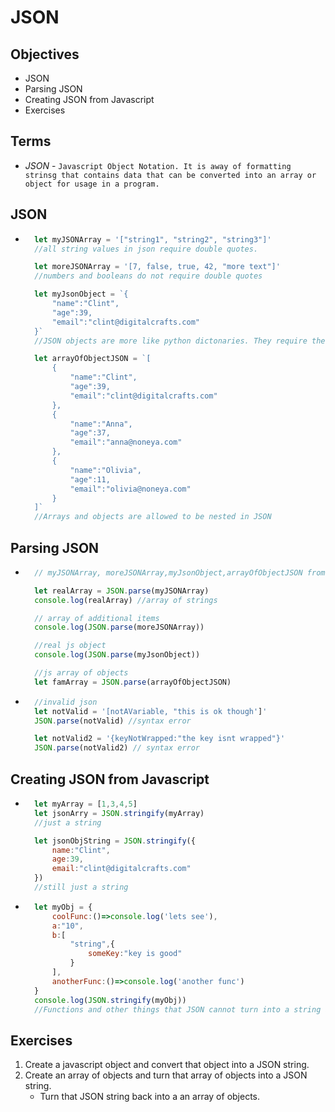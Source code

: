 # JSON

## Objectives
- JSON
- Parsing JSON
- Creating JSON from Javascript
- Exercises

## Terms
- *JSON* - `Javascript Object Notation. It is away of formatting strinsg that contains data that can be converted into an array or object for usage in a program.`

## JSON
- ```js
    let myJSONArray = '["string1", "string2", "string3"]'
    //all string values in json require double quotes.

    let moreJSONArray = '[7, false, true, 42, "more text"]'
    //numbers and booleans do not require double quotes

    let myJsonObject = `{
        "name":"Clint",
        "age":39,
        "email":"clint@digitalcrafts.com"
    }`
    //JSON objects are more like python dictonaries. They require the key to have double quotes.

    let arrayOfObjectJSON = `[
        {
            "name":"Clint",
            "age":39,
            "email":"clint@digitalcrafts.com"
        },
        {
            "name":"Anna",
            "age":37,
            "email":"anna@noneya.com"
        },
        {
            "name":"Olivia",
            "age":11,
            "email":"olivia@noneya.com"
        }
    ]`
    //Arrays and objects are allowed to be nested in JSON
## Parsing JSON
- ```js
    // myJSONArray, moreJSONArray,myJsonObject,arrayOfObjectJSON from above

    let realArray = JSON.parse(myJSONArray)
    console.log(realArray) //array of strings

    // array of additional items
    console.log(JSON.parse(moreJSONArray)) 

    //real js object
    console.log(JSON.parse(myJsonObject))

    //js array of objects
    let famArray = JSON.parse(arrayOfObjectJSON)
- ```js
    //invalid json
    let notValid = '[notAVariable, "this is ok though']'
    JSON.parse(notValid) //syntax error

    let notValid2 = '{keyNotWrapped:"the key isnt wrapped"}'
    JSON.parse(notValid2) // syntax error
## Creating JSON from Javascript
- ```js
    let myArray = [1,3,4,5]
    let jsonArry = JSON.stringify(myArray)
    //just a string

    let jsonObjString = JSON.stringify({
        name:"Clint",
        age:39,
        email:"clint@digitalcrafts.com"
    })
    //still just a string
- ```js
    let myObj = {
        coolFunc:()=>console.log('lets see'),
        a:"10",
        b:[
            "string",{
                someKey:"key is good"
            }
        ],
        anotherFunc:()=>console.log('another func')
    }
    console.log(JSON.stringify(myObj))
    //Functions and other things that JSON cannot turn into a string are ignored.
## Exercises
1. Create a javascript object and convert that object into a JSON string.
2. Create an array of objects and turn that array of objects into a JSON string.
    - Turn that JSON string back into a an array of objects.